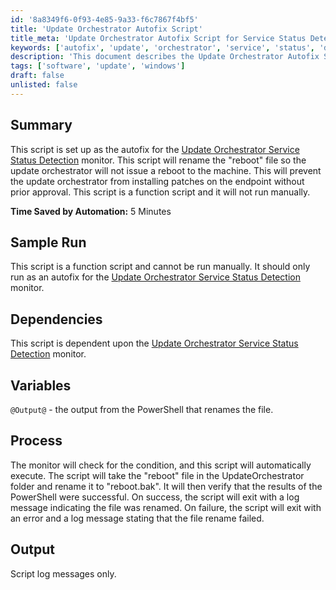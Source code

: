 ```yaml
---
id: '8a8349f6-0f93-4e85-9a33-f6c7867f4bf5'
title: 'Update Orchestrator Autofix Script'
title_meta: 'Update Orchestrator Autofix Script for Service Status Detection'
keywords: ['autofix', 'update', 'orchestrator', 'service', 'status', 'detection', 'rename', 'patches']
description: 'This document describes the Update Orchestrator Autofix Script, designed to prevent unauthorized reboots and patch installations on endpoints by renaming the reboot file. It operates as an autofix for the Update Orchestrator Service Status Detection monitor, ensuring that updates are managed with prior approval.'
tags: ['software', 'update', 'windows']
draft: false
unlisted: false
---
```


## Summary

This script is set up as the autofix for the [Update Orchestrator Service Status Detection](<../monitors/Update Orchestrator Service Status Detection.md>) monitor. This script will rename the "reboot" file so the update orchestrator will not issue a reboot to the machine. This will prevent the update orchestrator from installing patches on the endpoint without prior approval. This script is a function script and it will not run manually.

**Time Saved by Automation:** 5 Minutes

## Sample Run

This script is a function script and cannot be run manually. It should only run as an autofix for the [Update Orchestrator Service Status Detection](<../monitors/Update Orchestrator Service Status Detection.md>) monitor.

## Dependencies

This script is dependent upon the [Update Orchestrator Service Status Detection](<../monitors/Update Orchestrator Service Status Detection.md>) monitor.

## Variables

`@Output@` - the output from the PowerShell that renames the file.

## Process

The monitor will check for the condition, and this script will automatically execute. The script will take the "reboot" file in the UpdateOrchestrator folder and rename it to "reboot.bak". It will then verify that the results of the PowerShell were successful. On success, the script will exit with a log message indicating the file was renamed. On failure, the script will exit with an error and a log message stating that the file rename failed.

## Output

Script log messages only.
